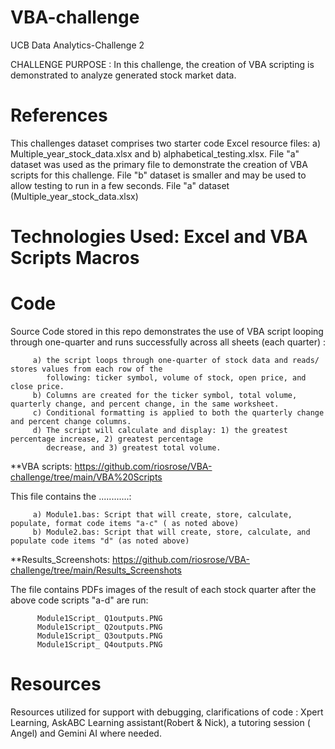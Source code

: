 # VBA-challenge
UCB Data Analytics-Challenge 2

CHALLENGE PURPOSE : In this challenge, the creation of VBA scripting is demonstrated to analyze generated stock market data. 

# References
This challenges dataset comprises two starter code Excel resource files: a) Multiple_year_stock_data.xlsx and b) alphabetical_testing.xlsx. File "a" dataset was used as the primary file to demonstrate the creation of VBA scripts for this challenge. File "b" dataset is smaller and may be used to allow testing to run in a few seconds. 
File "a" dataset (Multiple_year_stock_data.xlsx) 

# Technologies Used: Excel and VBA Scripts Macros 

# Code
Source Code stored in this repo demonstrates the use of VBA script looping through one-quarter and runs successfully across all sheets (each quarter) : 

         a) the script loops through one-quarter of stock data and reads/ stores values from each row of the 
            following: ticker symbol, volume of stock, open price, and close price. 
         b) Columns are created for the ticker symbol, total volume, quarterly change, and percent change, in the same worksheet.
         c) Conditional formatting is applied to both the quarterly change and percent change columns.
         d) The script will calculate and display: 1) the greatest percentage increase, 2) greatest percentage 
            decrease, and 3) greatest total volume.

**VBA scripts: https://github.com/riosrose/VBA-challenge/tree/main/VBA%20Scripts

This file contains the ............: 

         a) Module1.bas: Script that will create, store, calculate, populate, format code items "a-c" ( as noted above) 
         b) Module2.bas: Script that will create, store, calculate, and populate code items "d" (as noted above) 
         
**Results_Screenshots: https://github.com/riosrose/VBA-challenge/tree/main/Results_Screenshots

The file contains PDFs images of the result of each stock quarter after the above code scripts "a-d" are run: 

          Module1Script_ Q1outputs.PNG
          Module1Script_ Q2outputs.PNG
          Module1Script_ Q3outputs.PNG
          Module1Script_ Q4outputs.PNG

# Resources 
Resources utilized for support with debugging, clarifications of code : Xpert Learning, AskABC Learning assistant(Robert & Nick), a tutoring session ( Angel) and Gemini AI where needed. 
